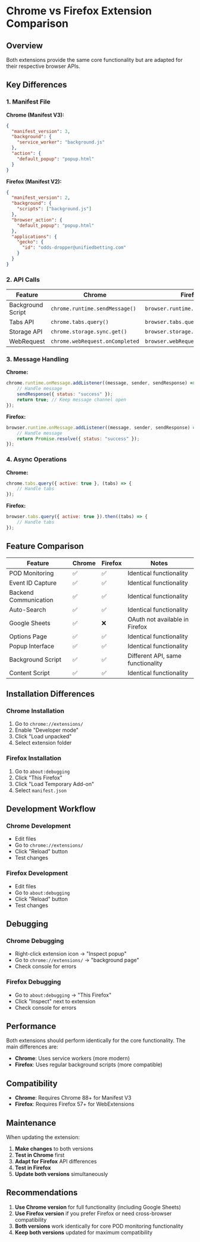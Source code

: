 # Chrome vs Firefox Extension Comparison

## Overview

Both extensions provide the same core functionality but are adapted for their respective browser APIs.

## Key Differences

### 1. Manifest File

**Chrome (Manifest V3):**
```json
{
  "manifest_version": 3,
  "background": {
    "service_worker": "background.js"
  },
  "action": {
    "default_popup": "popup.html"
  }
}
```

**Firefox (Manifest V2):**
```json
{
  "manifest_version": 2,
  "background": {
    "scripts": ["background.js"]
  },
  "browser_action": {
    "default_popup": "popup.html"
  },
  "applications": {
    "gecko": {
      "id": "odds-dropper@unifiedbetting.com"
    }
  }
}
```

### 2. API Calls

| Feature | Chrome | Firefox |
|---------|--------|---------|
| Background Script | `chrome.runtime.sendMessage()` | `browser.runtime.sendMessage()` |
| Tabs API | `chrome.tabs.query()` | `browser.tabs.query()` |
| Storage API | `chrome.storage.sync.get()` | `browser.storage.sync.get()` |
| WebRequest | `chrome.webRequest.onCompleted` | `browser.webRequest.onCompleted` |

### 3. Message Handling

**Chrome:**
```javascript
chrome.runtime.onMessage.addListener((message, sender, sendResponse) => {
    // Handle message
    sendResponse({ status: "success" });
    return true; // Keep message channel open
});
```

**Firefox:**
```javascript
browser.runtime.onMessage.addListener((message, sender, sendResponse) => {
    // Handle message
    return Promise.resolve({ status: "success" });
});
```

### 4. Async Operations

**Chrome:**
```javascript
chrome.tabs.query({ active: true }, (tabs) => {
    // Handle tabs
});
```

**Firefox:**
```javascript
browser.tabs.query({ active: true }).then((tabs) => {
    // Handle tabs
});
```

## Feature Comparison

| Feature | Chrome | Firefox | Notes |
|---------|--------|---------|-------|
| POD Monitoring | ✅ | ✅ | Identical functionality |
| Event ID Capture | ✅ | ✅ | Identical functionality |
| Backend Communication | ✅ | ✅ | Identical functionality |
| Auto-Search | ✅ | ✅ | Identical functionality |
| Google Sheets | ✅ | ❌ | OAuth not available in Firefox |
| Options Page | ✅ | ✅ | Identical functionality |
| Popup Interface | ✅ | ✅ | Identical functionality |
| Background Script | ✅ | ✅ | Different API, same functionality |
| Content Script | ✅ | ✅ | Identical functionality |

## Installation Differences

### Chrome Installation
1. Go to `chrome://extensions/`
2. Enable "Developer mode"
3. Click "Load unpacked"
4. Select extension folder

### Firefox Installation
1. Go to `about:debugging`
2. Click "This Firefox"
3. Click "Load Temporary Add-on"
4. Select `manifest.json`

## Development Workflow

### Chrome Development
- Edit files
- Go to `chrome://extensions/`
- Click "Reload" button
- Test changes

### Firefox Development
- Edit files
- Go to `about:debugging`
- Click "Reload" button
- Test changes

## Debugging

### Chrome Debugging
- Right-click extension icon → "Inspect popup"
- Go to `chrome://extensions/` → "background page"
- Check console for errors

### Firefox Debugging
- Go to `about:debugging` → "This Firefox"
- Click "Inspect" next to extension
- Check console for errors

## Performance

Both extensions should perform identically for the core functionality. The main differences are:

- **Chrome**: Uses service workers (more modern)
- **Firefox**: Uses regular background scripts (more compatible)

## Compatibility

- **Chrome**: Requires Chrome 88+ for Manifest V3
- **Firefox**: Requires Firefox 57+ for WebExtensions

## Maintenance

When updating the extension:

1. **Make changes** to both versions
2. **Test in Chrome** first
3. **Adapt for Firefox** API differences
4. **Test in Firefox**
5. **Update both versions** simultaneously

## Recommendations

1. **Use Chrome version** for full functionality (including Google Sheets)
2. **Use Firefox version** if you prefer Firefox or need cross-browser compatibility
3. **Both versions** work identically for core POD monitoring functionality
4. **Keep both versions** updated for maximum compatibility 